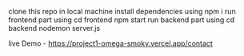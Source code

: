 clone this repo in local machine
install dependencies using npm i
run frontend part using
cd frontend
npm start
run backend part using
cd backend
nodemon server.js


live Demo - https://project1-omega-smoky.vercel.app/contact
